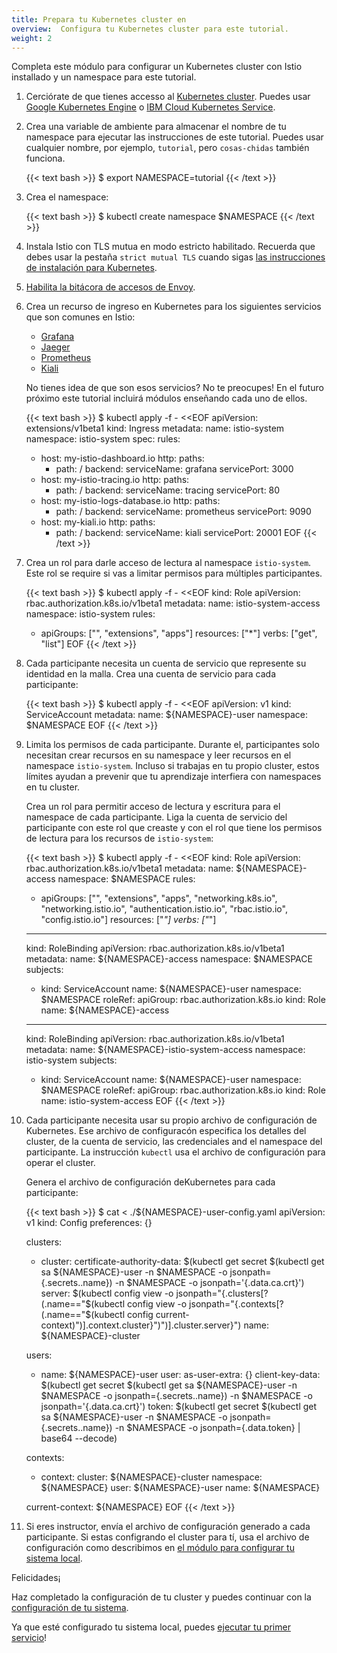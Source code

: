 ```yaml
---
title: Prepara tu Kubernetes cluster en 
overview:  Configura tu Kubernetes cluster para este tutorial.
weight: 2
---
```


Completa este módulo para configurar un Kubernetes cluster con Istio installado y un namespace para este tutorial.

1. Cerciórate de que tienes accesso al [Kubernetes cluster](https://kubernetes.io/docs/tutorials/kubernetes-basics/).
    Puedes usar [Google Kubernetes Engine](https://cloud.google.com/kubernetes-engine/docs/quickstart) o
    [IBM Cloud Kubernetes Service](https://cloud.ibm.com/docs/containers?topic=containers-getting-started).

2. Crea una variable de ambiente para almacenar el nombre de tu namespace para ejecutar las instrucciones de este tutorial.
    Puedes usar cualquier nombre, por ejemplo, `tutorial`, pero `cosas-chidas` también funciona.

    {{< text bash >}}
    $ export NAMESPACE=tutorial
    {{< /text >}}

3. Crea el namespace:

    {{< text bash >}}
    $ kubectl create namespace $NAMESPACE
    {{< /text >}}

4. Instala Istio con TLS mutua en modo estricto habilitado. Recuerda que debes usar la pestaña `strict mutual TLS` cuando sigas
    [las instrucciones de instalación para Kubernetes](/docs/setup/kubernetes/install/kubernetes/#installation-steps).

5. [Habilita la bitácora de accesos de Envoy](/docs/tasks/telemetry/logs/access-log/#enable-envoy-s-access-logging).

6. Crea un recurso de ingreso en Kubernetes para los siguientes servicios que son comunes en Istio:

    - [Grafana](https://grafana.com/docs/guides/getting_started/)
    - [Jaeger](https://www.jaegertracing.io/docs/1.13/getting-started/)
    - [Prometheus](https://prometheus.io/docs/prometheus/latest/getting_started/)
    - [Kiali](https://www.kiali.io/documentation/getting-started/)

    No tienes idea de que son esos servicios? No te preocupes! En el futuro próximo este tutorial incluirá módulos enseñando cada uno de ellos.

    {{< text bash >}}
    $ kubectl apply -f - <<EOF
    apiVersion: extensions/v1beta1
    kind: Ingress
    metadata:
      name: istio-system
      namespace: istio-system
    spec:
      rules:
      - host: my-istio-dashboard.io
        http:
          paths:
          - path: /
            backend:
              serviceName: grafana
              servicePort: 3000
      - host: my-istio-tracing.io
        http:
          paths:
          - path: /
            backend:
              serviceName: tracing
              servicePort: 80
      - host: my-istio-logs-database.io
        http:
          paths:
          - path: /
            backend:
              serviceName: prometheus
              servicePort: 9090
      - host: my-kiali.io
        http:
          paths:
          - path: /
            backend:
              serviceName: kiali
              servicePort: 20001
    EOF
    {{< /text >}}

7. Crea un rol para darle acceso de lectura al namespace `istio-system`. Este
   rol se require si vas a limitar permisos para múltiples participantes.

    {{< text bash >}}
    $ kubectl apply -f - <<EOF
    kind: Role
    apiVersion: rbac.authorization.k8s.io/v1beta1
    metadata:
      name: istio-system-access
      namespace: istio-system
    rules:
    - apiGroups: ["", "extensions", "apps"]
      resources: ["*"]
      verbs: ["get", "list"]
    EOF
    {{< /text >}}

8. Cada participante necesita un cuenta de servicio que represente su identidad
   en la malla. Crea una cuenta de servicio para cada participante:

    {{< text bash >}}
    $ kubectl apply -f - <<EOF
    apiVersion: v1
    kind: ServiceAccount
    metadata:
      name: ${NAMESPACE}-user
      namespace: $NAMESPACE
    EOF
    {{< /text >}}

9. Limita los permisos de cada participante. Durante el, participantes solo necesitan crear recursos en su namespace
    y leer recursos en el namespace `istio-system`.
    Incluso si trabajas en tu propio cluster, estos límites ayudan a prevenir que tu aprendizaje
    interfiera con namespaces en tu cluster.

    Crea un rol para permitir acceso de lectura y escritura para el namespace de cada participante.
    Liga la cuenta de servicio del participante con este rol que creaste y con el rol que tiene los
    permisos de lectura para los recursos de `istio-system`:

    {{< text bash >}}
    $ kubectl apply -f - <<EOF
    kind: Role
    apiVersion: rbac.authorization.k8s.io/v1beta1
    metadata:
      name: ${NAMESPACE}-access
      namespace: $NAMESPACE
    rules:
    - apiGroups: ["", "extensions", "apps", "networking.k8s.io", "networking.istio.io", "authentication.istio.io",
                  "rbac.istio.io", "config.istio.io"]
      resources: ["*"]
      verbs: ["*"]
    ---
    kind: RoleBinding
    apiVersion: rbac.authorization.k8s.io/v1beta1
    metadata:
      name: ${NAMESPACE}-access
      namespace: $NAMESPACE
    subjects:
    - kind: ServiceAccount
      name: ${NAMESPACE}-user
      namespace: $NAMESPACE
    roleRef:
      apiGroup: rbac.authorization.k8s.io
      kind: Role
      name: ${NAMESPACE}-access
    ---
    kind: RoleBinding
    apiVersion: rbac.authorization.k8s.io/v1beta1
    metadata:
      name: ${NAMESPACE}-istio-system-access
      namespace: istio-system
    subjects:
    - kind: ServiceAccount
      name: ${NAMESPACE}-user
      namespace: $NAMESPACE
    roleRef:
      apiGroup: rbac.authorization.k8s.io
      kind: Role
      name: istio-system-access
    EOF
    {{< /text >}}

10. Cada participante necesita usar su propio archivo de configuración de Kubernetes. Ese archivo de configuracón especifica
    los detalles del cluster, de la cuenta de servicio, las credenciales and el namespace del participante.
    La instrucción `kubectl` usa el archivo de configuración para operar el cluster.

    Genera el archivo de configuración deKubernetes para cada participante:

    {{< text bash >}}
    $ cat <<EOF > ./${NAMESPACE}-user-config.yaml
    apiVersion: v1
    kind: Config
    preferences: {}

    clusters:
    - cluster:
        certificate-authority-data: $(kubectl get secret $(kubectl get sa ${NAMESPACE}-user -n $NAMESPACE -o jsonpath={.secrets..name}) -n $NAMESPACE -o jsonpath='{.data.ca\.crt}')
        server: $(kubectl config view -o jsonpath="{.clusters[?(.name==\"$(kubectl config view -o jsonpath="{.contexts[?(.name==\"$(kubectl config current-context)\")].context.cluster}")\")].cluster.server}")
      name: ${NAMESPACE}-cluster

    users:
    - name: ${NAMESPACE}-user
      user:
        as-user-extra: {}
        client-key-data: $(kubectl get secret $(kubectl get sa ${NAMESPACE}-user -n $NAMESPACE -o jsonpath={.secrets..name}) -n $NAMESPACE -o jsonpath='{.data.ca\.crt}')
        token: $(kubectl get secret $(kubectl get sa ${NAMESPACE}-user -n $NAMESPACE -o jsonpath={.secrets..name}) -n $NAMESPACE -o jsonpath={.data.token} | base64 --decode)

    contexts:
    - context:
        cluster: ${NAMESPACE}-cluster
        namespace: ${NAMESPACE}
        user: ${NAMESPACE}-user
      name: ${NAMESPACE}

    current-context: ${NAMESPACE}
    EOF
    {{< /text >}}

11. Si eres instructor, envía el archivo de configuración generado a cada participante. Si estas configrando el cluster para tí,
    usa el archivo de configuración como describimos en
    [el módulo para configurar tu sistema local](/docs/examples/tutorial/local).

Felicidades¡

Haz completado la configuración de tu cluster y puedes continuar con la [configuración de tu sistema](/docs/examples/tutorial/local).

Ya que esté configurado tu sistema local, puedes [ejecutar tu primer servicio](/docs/examples/tutorial/single/)!
